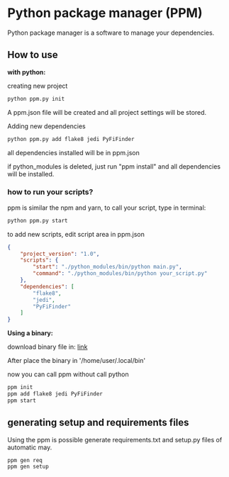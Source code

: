 # Python package manager (PPM)

<p>Python package manager is a software to manage your dependencies.</p>

## How to use

<p><b>with python:</b></p>

<p>creating new project</p>

```bash
python ppm.py init
```

<p>A ppm.json file will be created and all project settings will be stored.</p>

<p>Adding new dependencies</p>

```bash
python ppm.py add flake8 jedi PyFiFinder
```
<p>all dependencies installed will be in ppm.json</p>
<p>if python_modules is deleted, just run "ppm install" and all dependencies will be installed.</p>

### how to run your scripts?

<p>ppm is similar the npm and yarn, to call your script, type in terminal:</P>

```bash
python ppm.py start
```
<p>to add new scripts, edit script area in ppm.json</p>

```json
{
    "project_version": "1.0",
    "scripts": {
		"start": "./python_modules/bin/python main.py",
		"command": "./python_modules/bin/python your_script.py"
    },
    "dependencies": [
        "flake8",
        "jedi",
        "PyFiFinder"
    ]
}
```

<p><b>Using a binary:</b></p>

<p>download binary file in: <a href='https://drive.google.com/open?id=1Ho5bUbX5mVmMFhAkTGfbmmsWGfQPZYP6'>link</a></p>

<p>After place the binary in '/home/user/.local/bin'</p>

<p>now you can call ppm without call python</p>

```bash
ppm init
ppm add flake8 jedi PyFiFinder
ppm start
```

## generating setup and requirements files

<p>Using the ppm is possible generate requirements.txt and setup.py files of automatic may.</p>

```bash
ppm gen req
ppm gen setup
```


